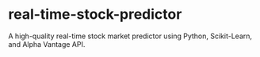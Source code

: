 # real-time-stock-predictor
A high-quality real-time stock market predictor using Python, Scikit-Learn, and Alpha Vantage API.
